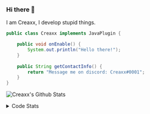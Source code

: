 ### Hi there 👋

I am Creaxx, I develop stupid things. 

```java
public class Creaxx implements JavaPlugin {

    public void onEnable() {
        System.out.println("Hello there!");
    }
    
    public String getContactInfo() {
        return "Message me on discord: Creaxx#0001";
    }
}
```

![Creaxx's Github Stats](https://github-readme-stats.vercel.app/api?username=CreaxxOG&show_icons=true&theme=dark&count_private=true)

<details>
  <summary>Code Stats</summary>

<!--START_SECTION:waka-->
![Code Time](http://img.shields.io/badge/Code%20Time-1%2C015%20hrs%2028%20mins-blue)

![Lines of code](https://img.shields.io/badge/From%20Hello%20World%20I%27ve%20Written-170%20lines%20of%20code-blue)

**🐱 My GitHub Data** 

> 🏆 857 Contributions in the Year 2022
 > 
> 📦 66.1 kB Used in GitHub's Storage 
 > 
> 🚫 Not Opted to Hire
 > 
> 📜 4 Public Repositories 
 > 
> 🔑 2 Private Repositories  
 > 
**I'm an Early 🐤** 

```text
🌞 Morning    35 commits     █░░░░░░░░░░░░░░░░░░░░░░░░   6.22% 
🌆 Daytime    274 commits    ████████████░░░░░░░░░░░░░   48.67% 
🌃 Evening    241 commits    ██████████░░░░░░░░░░░░░░░   42.81% 
🌙 Night      13 commits     ░░░░░░░░░░░░░░░░░░░░░░░░░   2.31%

```
📅 **I'm Most Productive on Saturday** 

```text
Monday       52 commits     ██░░░░░░░░░░░░░░░░░░░░░░░   9.24% 
Tuesday      58 commits     ██░░░░░░░░░░░░░░░░░░░░░░░   10.3% 
Wednesday    80 commits     ███░░░░░░░░░░░░░░░░░░░░░░   14.21% 
Thursday     81 commits     ███░░░░░░░░░░░░░░░░░░░░░░   14.39% 
Friday       49 commits     ██░░░░░░░░░░░░░░░░░░░░░░░   8.7% 
Saturday     156 commits    ███████░░░░░░░░░░░░░░░░░░   27.71% 
Sunday       87 commits     ███░░░░░░░░░░░░░░░░░░░░░░   15.45%

```


📊 **This Week I Spent My Time On** 

```text
💬 Programming Languages: 
Java                     13 hrs 53 mins      ███████████████████████░░   92.65% 
XML                      50 mins             █░░░░░░░░░░░░░░░░░░░░░░░░   5.6% 
GitIgnore file           10 mins             ░░░░░░░░░░░░░░░░░░░░░░░░░   1.2% 
YAML                     4 mins              ░░░░░░░░░░░░░░░░░░░░░░░░░   0.51% 
Markdown                 0 secs              ░░░░░░░░░░░░░░░░░░░░░░░░░   0.04%

🔥 Editors: 
IntelliJ                 14 hrs 59 mins      █████████████████████████   100.0%

```

**I Mostly Code in Java** 

```text
Java                     6 repos             ███████████████░░░░░░░░░░   60.0% 
Kotlin                   3 repos             ███████░░░░░░░░░░░░░░░░░░   30.0% 
EJS                      1 repo              ██░░░░░░░░░░░░░░░░░░░░░░░   10.0%

```



 Last Updated on 09/12/2022 12:38:04 UTC
<!--END_SECTION:waka-->
</details>
